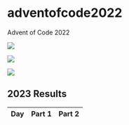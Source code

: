 # adventofcode2022
Advent of Code 2022

![](https://img.shields.io/badge/day%20📅-1-blue)

![](https://img.shields.io/badge/stars%20⭐-0-yellow)

![](https://img.shields.io/badge/days%20completed-0-red)

<!--- advent_readme_stars table --->
## 2023 Results

| Day | Part 1 | Part 2 |
| :---: | :---: | :---: |
<!--- advent_readme_stars table --->
